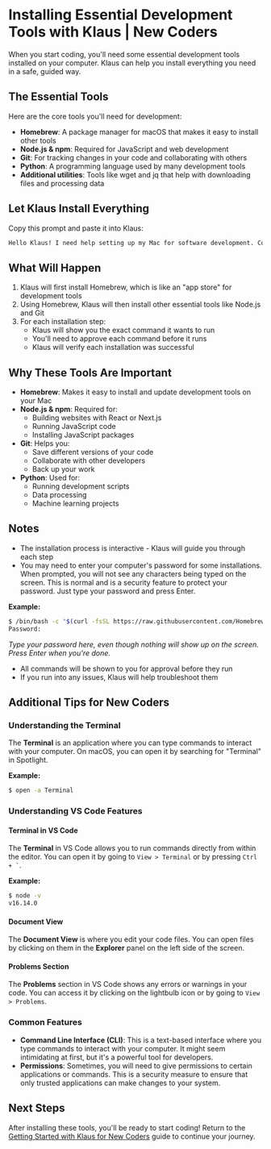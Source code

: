 # Installing Essential Development Tools with Klaus | New Coders

When you start coding, you'll need some essential development tools installed on your computer. Klaus can help you install everything you need in a safe, guided way.

## The Essential Tools

Here are the core tools you'll need for development:

-   **Homebrew**: A package manager for macOS that makes it easy to install other tools
-   **Node.js & npm**: Required for JavaScript and web development
-   **Git**: For tracking changes in your code and collaborating with others
-   **Python**: A programming language used by many development tools
-   **Additional utilities**: Tools like wget and jq that help with downloading files and processing data

## Let Klaus Install Everything

Copy this prompt and paste it into Klaus:

```bash
Hello Klaus! I need help setting up my Mac for software development. Could you please help me install the essential development tools like Homebrew, Node.js, Git, Python, and any other utilities that are commonly needed for coding? I'd like you to guide me through the process step-by-step, explaining what each tool does and making sure everything is installed correctly.
```

## What Will Happen

1. Klaus will first install Homebrew, which is like an "app store" for development tools
2. Using Homebrew, Klaus will then install other essential tools like Node.js and Git
3. For each installation step:
    - Klaus will show you the exact command it wants to run
    - You'll need to approve each command before it runs
    - Klaus will verify each installation was successful

## Why These Tools Are Important

-   **Homebrew**: Makes it easy to install and update development tools on your Mac
-   **Node.js & npm**: Required for:
    -   Building websites with React or Next.js
    -   Running JavaScript code
    -   Installing JavaScript packages
-   **Git**: Helps you:
    -   Save different versions of your code
    -   Collaborate with other developers
    -   Back up your work
-   **Python**: Used for:
    -   Running development scripts
    -   Data processing
    -   Machine learning projects

## Notes

-   The installation process is interactive - Klaus will guide you through each step
-   You may need to enter your computer's password for some installations. When prompted, you will not see any characters being typed on the screen. This is normal and is a security feature to protect your password. Just type your password and press Enter.

**Example:**

```bash
$ /bin/bash -c "$(curl -fsSL https://raw.githubusercontent.com/Homebrew/install/HEAD/install.sh)"
Password:
```

_Type your password here, even though nothing will show up on the screen. Press Enter when you're done._

-   All commands will be shown to you for approval before they run
-   If you run into any issues, Klaus will help troubleshoot them

## Additional Tips for New Coders

### Understanding the Terminal

The **Terminal** is an application where you can type commands to interact with your computer. On macOS, you can open it by searching for "Terminal" in Spotlight.

**Example:**

```bash
$ open -a Terminal
```

### Understanding VS Code Features

#### Terminal in VS Code

The **Terminal** in VS Code allows you to run commands directly from within the editor. You can open it by going to `View > Terminal` or by pressing `` Ctrl + ` ``.

**Example:**

```bash
$ node -v
v16.14.0
```

#### Document View

The **Document View** is where you edit your code files. You can open files by clicking on them in the **Explorer** panel on the left side of the screen.

#### Problems Section

The **Problems** section in VS Code shows any errors or warnings in your code. You can access it by clicking on the lightbulb icon or by going to `View > Problems`.

### Common Features

-   **Command Line Interface (CLI)**: This is a text-based interface where you type commands to interact with your computer. It might seem intimidating at first, but it's a powerful tool for developers.
-   **Permissions**: Sometimes, you will need to give permissions to certain applications or commands. This is a security measure to ensure that only trusted applications can make changes to your system.

## Next Steps

After installing these tools, you'll be ready to start coding! Return to the [Getting Started with Klaus for New Coders](../getting-started-new-coders/README.md) guide to continue your journey.
